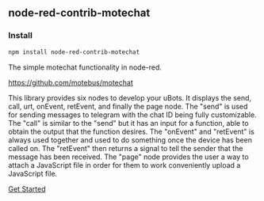 ##  node-red-contrib-motechat

### Install

```bash
npm install node-red-contrib-motechat
```

The simple motechat functionality in node-red.

 <https://github.com/motebus/motechat>

This library provides six nodes to develop your uBots. It displays the send, call, urt, onEvent, retEvent, and finally the page node. The "send" is used for sending messages to telegram with the chat ID being fully customizable. The "call" is similar to the "send" but it has an input for a function, able to obtain the output that the function desires. The "onEvent" and "retEvent" is always used together and used to do something once the device has been called on. The "retEvent" then returns a signal to tell the sender that the message has been received. The "page" node provides the user a way to attach a JavaScript file in order for them to work conveniently upload a JavaScript file.

[Get Started](docs/how-to-run.md)

